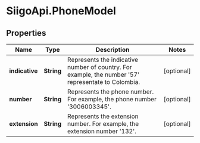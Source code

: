 # SiigoApi.PhoneModel

## Properties

Name | Type | Description | Notes
------------ | ------------- | ------------- | -------------
**indicative** | **String** | Represents the indicative number of country.  For example, the number &#39;57&#39; representate to Colombia. | [optional] 
**number** | **String** | Represents the phone number.  For example, the phone number &#39;3006003345&#39;. | [optional] 
**extension** | **String** | Represents the extension number.  For example, the extension number &#39;132&#39;. | [optional] 



